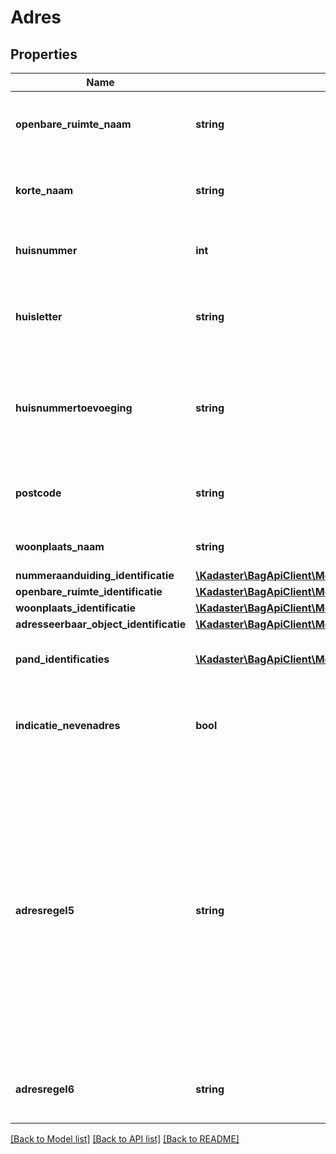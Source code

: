 # Adres

## Properties
Name | Type | Description | Notes
------------ | ------------- | ------------- | -------------
**openbare_ruimte_naam** | **string** | Een naam die aan een openbare ruimte is toegekend in een daartoe  strekkend formeel gemeentelijk besluit. Het betreft hier de straatnaam. | 
**korte_naam** | **string** | De officiële openbare ruimte naam als deze niet langer is dan 24 tekens of de volgens de NEN5825 verkorte naam van maximaal 24 tekens. | [optional] 
**huisnummer** | **int** | Een door of namens het gemeentebestuur ten aanzien van een adresseerbaar object toegekende nummering. | 
**huisletter** | **string** | Een door of namens het gemeentebestuur ten aanzien van een adresseerbaar object toegekende toevoeging aan een huisnummer in de vorm van een alfanumeriek teken. | [optional] 
**huisnummertoevoeging** | **string** | Een door of namens het gemeentebestuur ten aanzien van een adresseerbaar object toegekende nadere toevoeging aan een huisnummer of een combinatie van huisnummer en huisletter. | [optional] 
**postcode** | **string** | De door PostNL vastgestelde code behorende bij een bepaalde combinatie van een straatnaam en een huisnummer. | [optional] 
**woonplaats_naam** | **string** | De benaming van een door het gemeentebestuur aangewezen woonplaats. | 
**nummeraanduiding_identificatie** | [**\Kadaster\BagApiClient\Model\NummeraanduidingIdentificatie**](NummeraanduidingIdentificatie.md) |  | 
**openbare_ruimte_identificatie** | [**\Kadaster\BagApiClient\Model\OpenbareRuimteIdentificatie**](OpenbareRuimteIdentificatie.md) |  | 
**woonplaats_identificatie** | [**\Kadaster\BagApiClient\Model\WoonplaatsIdentificatie**](WoonplaatsIdentificatie.md) |  | 
**adresseerbaar_object_identificatie** | [**\Kadaster\BagApiClient\Model\AdresseerbaarObjectIdentificatie**](AdresseerbaarObjectIdentificatie.md) |  | [optional] 
**pand_identificaties** | [**\Kadaster\BagApiClient\Model\PandIdentificatie[]**](PandIdentificatie.md) | Identificatie(s) van het pand of de panden waar het verblijfsobject deel van uit maakt. | [optional] 
**indicatie_nevenadres** | **bool** | Indicatie dat dit adres een nevenadres is van een adresseerbaar object. Het adres is een hoofdadres als deze indicatie niet wordt meegeleverd. | [optional] 
**adresregel5** | **string** | Adresregel 5 zoals beschreven in NEN 5825:2002 paragraaf 7.2. Bevat:  - straatnaam en indien aanwezig huisnummer en huisnummertoevoeging,    waarbij huisnummertoevoeging een huisletter, huisnummertoevoeging of een combinatie van beide kan bevatten of - straatnaam en woonboot- of woonwagenverwijziging of - de aanduiding \&quot;Postbus\&quot; en het postbusnummer of - de aanduiding \&quot;Antwoordnummer\&quot; en het antwoordnummer of - de aanduiding \&quot;PostApart\&quot; en het PostApartnummer | [optional] 
**adresregel6** | **string** | Adresregel 6 zoals beschreven in NEN 5825:2002 paragraaf 7.2. Bevat:   postcode en woonplaats | [optional] 

[[Back to Model list]](../../README.md#documentation-for-models) [[Back to API list]](../../README.md#documentation-for-api-endpoints) [[Back to README]](../../README.md)


